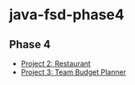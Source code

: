 # java-fsd-phase4

## Phase 4

* [Project 2: Restaurant](./restaurant-frontend)
* [Project 3: Team Budget Planner](./team-budget-planner) 
